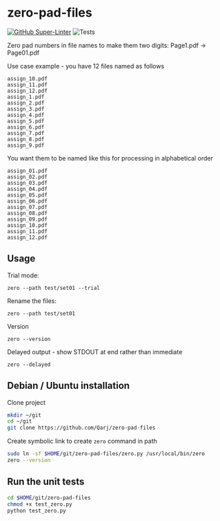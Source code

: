 # zero-pad-files

[![GitHub Super-Linter](https://github.com/Qarj/zero-pad-files/workflows/Lint%20Code%20Base/badge.svg)](https://github.com/marketplace/actions/super-linter)
![Tests](https://github.com/Qarj/zero-pad-files/workflows/Tests/badge.svg)

Zero pad numbers in file names to make them two digits: Page1.pdf -> Page01.pdf

Use case example - you have 12 files named as follows

```
assign_10.pdf
assign_11.pdf
assign_12.pdf
assign_1.pdf
assign_2.pdf
assign_3.pdf
assign_4.pdf
assign_5.pdf
assign_6.pdf
assign_7.pdf
assign_8.pdf
assign_9.pdf
```

You want them to be named like this for processing in alphabetical order

```
assign_01.pdf
assign_02.pdf
assign_03.pdf
assign_04.pdf
assign_05.pdf
assign_06.pdf
assign_07.pdf
assign_08.pdf
assign_09.pdf
assign_10.pdf
assign_11.pdf
assign_12.pdf
```

## Usage

Trial mode:

```
zero --path test/set01 --trial
```

Rename the files:

```
zero --path test/set01
```

Version

```
zero --version
```

Delayed output - show STDOUT at end rather than immediate

```
zero --delayed
```

## Debian / Ubuntu installation

Clone project

```sh
mkdir ~/git
cd ~/git
git clone https://github.com/Qarj/zero-pad-files
```

Create symbolic link to create `zero` command in path

```sh
sudo ln -sf $HOME/git/zero-pad-files/zero.py /usr/local/bin/zero
zero --version
```

## Run the unit tests

```sh
cd $HOME/git/zero-pad-files
chmod +x test_zero.py
python test_zero.py
```
